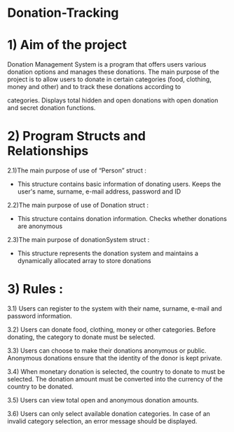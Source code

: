 # Donation-Tracking

# 1) Aim of the project

Donation Management System is a program that offers users various donation options and manages these donations. The main purpose of the project is to allow users to donate in certain categories (food, clothing, money and other) and to track these donations according to 

categories. Displays total hidden and open donations with open donation and secret donation functions. 

# 2) Program Structs and Relationships

2.1)The main purpose of use of “Person” struct :
   
- This structure contains basic information of donating users. Keeps the user's name, surname, e-mail address, password and ID
  
2.2)The main purpose of use of Donation struct : 

- This structure contains donation information. Checks whether donations are anonymous
  
2.3)The main purpose of donationSystem struct : 

- This structure represents the donation system and maintains a dynamically allocated array to store donations
  
# 3) Rules :
  
3.1) Users can register to the system with their name, surname, e-mail and password information. 

3.2) Users can donate food, clothing, money or other categories. Before donating, the category to donate must be selected. 

3.3) Users can choose to make their donations anonymous or public. Anonymous donations ensure that the identity of the donor is kept private. 

3.4) When monetary donation is selected, the country to donate to must be selected. The donation amount must be converted into the currency of the country to be donated. 

3.5) Users can view total open and anonymous donation amounts. 

3.6) Users can only select available donation categories. In case of an invalid category selection, an error message should be displayed.
